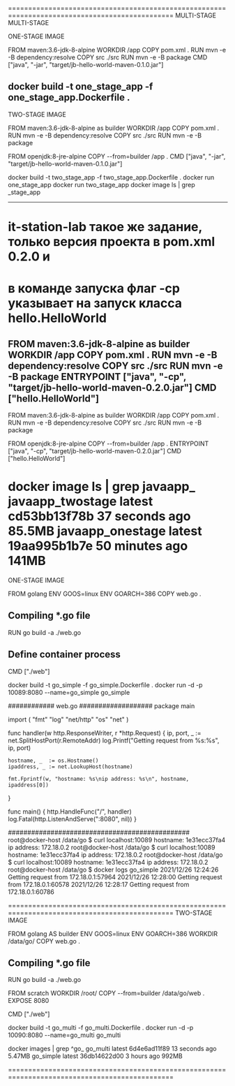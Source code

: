 ===============================================================================================
MULTI-STAGE                                                                         MULTI-STAGE

ONE-STAGE IMAGE

FROM maven:3.6-jdk-8-alpine
WORKDIR /app
COPY pom.xml .
RUN mvn -e -B dependency:resolve
COPY src ./src
RUN mvn -e -B package
CMD ["java", "-jar", "target/jb-hello-world-maven-0.1.0.jar"]

docker build -t one_stage_app -f one_stage_app.Dockerfile .
--------------------------------------------------------------------------------
TWO-STAGE IMAGE

FROM maven:3.6-jdk-8-alpine as builder
WORKDIR /app
COPY pom.xml .
RUN mvn -e -B dependency:resolve
COPY src ./src
RUN mvn -e -B package

FROM openjdk:8-jre-alpine
COPY --from=builder /app .
CMD ["java", "-jar", "target/jb-hello-world-maven-0.1.0.jar"]

docker build -t two_stage_app -f two_stage_app.Dockerfile .
docker run one_stage_app
docker run two_stage_app
docker image ls | grep _stage_app

--------------------------------------------------------------------------------
# it-station-lab такое же задание, только версия проекта в pom.xml 0.2.0 и 
# в команде запуска флаг -ср указывает на запуск класса hello.HelloWorld
FROM maven:3.6-jdk-8-alpine as builder
WORKDIR /app
COPY pom.xml .
RUN mvn -e -B dependency:resolve
COPY src ./src
RUN mvn -e -B package
ENTRYPOINT ["java", "-cp", "target/jb-hello-world-maven-0.2.0.jar"]
CMD ["hello.HelloWorld"]                              
----------------
FROM maven:3.6-jdk-8-alpine as builder
WORKDIR /app
COPY pom.xml .
RUN mvn -e -B dependency:resolve
COPY src ./src
RUN mvn -e -B package

FROM openjdk:8-jre-alpine
COPY --from=builder /app .
ENTRYPOINT ["java", "-cp", "target/jb-hello-world-maven-0.2.0.jar"]
CMD ["hello.HelloWorld"] 

docker image ls | grep javaapp_
javaapp_twostage    latest    cd53bb13f78b   37 seconds ago   85.5MB
javaapp_onestage    latest    19aa995b1b7e   50 minutes ago   141MB
===============================================================================================
ONE-STAGE IMAGE

FROM golang
ENV GOOS=linux
ENV GOARCH=386 
COPY web.go .
## Compiling *.go file
RUN go build -a ./web.go
## Define container process
CMD ["./web"]

docker build -t go_simple -f go_simple.Dockerfile .
docker run -d -p 10089:8080 --name=go_simple go_simple

############ web.go ###################
package main

import (
    "fmt"
    "log"
    "net/http"
    "os"
    "net"
)

func handler(w http.ResponseWriter, r *http.Request) {
    ip, port, _ := net.SplitHostPort(r.RemoteAddr)
    log.Printf("Getting request from %s:%s", ip, port)
    
    hostname, _  := os.Hostname()
    ipaddress, _ := net.LookupHost(hostname)

    fmt.Fprintf(w, "hostname: %s\nip address: %s\n", hostname, ipaddress[0])
}

func main() {
    http.HandleFunc("/", handler)
    log.Fatal(http.ListenAndServe(":8080", nil))
}

###############################################
root@docker-host /data/go $ curl localhost:10089
hostname: 1e31ecc37fa4
ip address: 172.18.0.2
root@docker-host /data/go $ curl localhost:10089
hostname: 1e31ecc37fa4
ip address: 172.18.0.2
root@docker-host /data/go $ curl localhost:10089
hostname: 1e31ecc37fa4
ip address: 172.18.0.2
root@docker-host /data/go $ docker logs go_simple
2021/12/26 12:24:26 Getting request from 172.18.0.1:57964
2021/12/26 12:28:00 Getting request from 172.18.0.1:60578
2021/12/26 12:28:17 Getting request from 172.18.0.1:60786

===============================================================================================
TWO-STAGE IMAGE

FROM golang AS builder
ENV GOOS=linux
ENV GOARCH=386
WORKDIR /data/go/
COPY web.go .
## Compiling *.go file
RUN go build -a ./web.go

FROM scratch
WORKDIR /root/
COPY --from=builder /data/go/web .
EXPOSE 8080

CMD ["./web"]

docker build -t go_multi -f go_multi.Dockerfile .
docker run -d -p 10090:8080 --name=go_multi go_multi

docker images | grep ^go_
go_multi        latest             6d4e6ad11f89   13 seconds ago      5.47MB
go_simple       latest             36db14622d00   3 hours ago         992MB

===============================================================================================